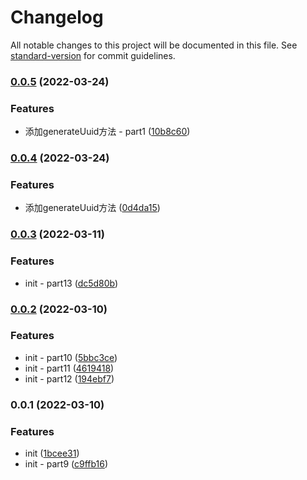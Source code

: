 # Changelog

All notable changes to this project will be documented in this file. See [standard-version](https://github.com/conventional-changelog/standard-version) for commit guidelines.

### [0.0.5](https://github.com/mdexSwap/backend-sdk/compare/v0.0.4...v0.0.5) (2022-03-24)


### Features

* 添加generateUuid方法 - part1 ([10b8c60](https://github.com/mdexSwap/backend-sdk/commit/10b8c60b8e096450d6462c8964a60f42f98a50af))

### [0.0.4](https://github.com/mdexSwap/backend-sdk/compare/v0.0.3...v0.0.4) (2022-03-24)


### Features

* 添加generateUuid方法 ([0d4da15](https://github.com/mdexSwap/backend-sdk/commit/0d4da15d468a2312d7fade2fa7a5039474c9d5b0))

### [0.0.3](https://github.com/mdexSwap/backend-sdk/compare/v0.0.2...v0.0.3) (2022-03-11)


### Features

* init - part13 ([dc5d80b](https://github.com/mdexSwap/backend-sdk/commit/dc5d80b075703d475fdf68bb48cd571129487919))

### [0.0.2](https://github.com/mdexSwap/backend-sdk/compare/v0.0.1...v0.0.2) (2022-03-10)


### Features

* init - part10 ([5bbc3ce](https://github.com/mdexSwap/backend-sdk/commit/5bbc3ce00c4c5360949a0bd600cf4795ea316a8a))
* init - part11 ([4619418](https://github.com/mdexSwap/backend-sdk/commit/4619418f03840c486f323e1d1f4b867f53e23d57))
* init - part12 ([194ebf7](https://github.com/mdexSwap/backend-sdk/commit/194ebf71fd41d189902d3424354195fe32542050))

### 0.0.1 (2022-03-10)


### Features

* init ([1bcee31](https://github.com/mdexSwap/backend-sdk/commit/1bcee3151da2e2a3dccf0675d83d7bc3ac091204))
* init - part9 ([c9ffb16](https://github.com/mdexSwap/backend-sdk/commit/c9ffb167271f961a86097daafe7617bac8eea2bd))
